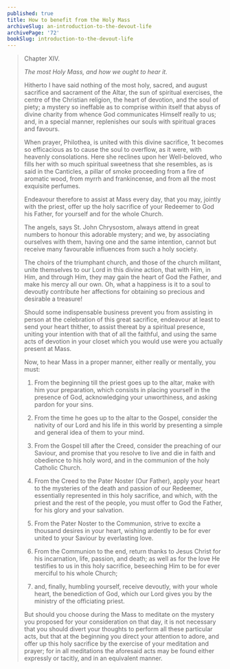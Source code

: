 ```yaml
---
published: true
title: How to benefit from the Holy Mass
archiveSlug: an-introduction-to-the-devout-life
archivePage: '72'
bookSlug: introduction-to-the-devout-life
---
```


> Chapter XIV.
>
> *The most Holy Mass, and how we ought to hear it.*
>
> Hitherto I have said nothing of the most holy, sacred, and august sacrifice and sacrament of the Altar, the sun of spiritual exercises, the centre of the Christian religion, the heart of devotion, and the soul of piety; a mystery so ineffable as to comprise within itself that abyss of divine charity from whence God communicates Himself really to us; and, in a special manner, replenishes our souls with spiritual graces and favours.
>
> When prayer, Philothea, is united with this divine sacrifice, 1t becomes so efficacious as to cause the soul to overflow, as it were, with heavenly consolations. Here she reclines upon her Well-beloved, who fills her with so much spiritual sweetness that she resembles, as is said in the Canticles, a pillar of smoke proceeding from a fire of aromatic wood, from myrrh and frankincense, and from all the most exquisite perfumes.
>
> Endeavour therefore to assist at Mass every day, that you may, jointly with the priest, offer up the holy sacrifice of your Redeemer to God his Father, for yourself and for the whole Church.
>
> The angels, says St. John Chrysostom, always attend in great numbers to honour this adorable mystery; and we, by associating ourselves with them, having one and the same intention, cannot but receive many favourable influences from such a holy society.
>
> The choirs of the triumphant church, and those of the church militant, unite themselves to our Lord in this divine action, that with Him, in Him, and through Him, they may gain the heart of God the Father, and make his mercy all our own. Oh, what a happiness is it to a soul to devoutly contribute her affections for obtaining so precious and desirable a treasure!
>
> Should some indispensable business prevent you from assisting in person at the celebration of this great sacrifice, endeavour at least to send your heart thither, to assist thereat by a spiritual presence, uniting your intention with that of all the faithful, and using the same acts of devotion in your closet which you would use were you actually present at Mass.
>
> Now, to hear Mass in a proper manner, either really or mentally, you must:
>
> 1. From the beginning till the priest goes up to the altar, make with him your preparation, which consists in placing yourself in the presence of God, acknowledging your unworthiness, and asking pardon for your sins.
>
> 2. From the time he goes up to the altar to the Gospel, consider the nativity of our Lord and his life in this world by presenting a simple and general idea of them to your mind.
>
> 3. From the Gospel till after the Creed, consider the preaching of our Saviour, and promise that you resolve to live and die in faith and obedience to his holy word, and in the communion of the holy Catholic Church.
>
> 4. From the Creed to the Pater Noster (Our Father), apply your heart to the mysteries of the death and passion of our Redeemer, essentially represented in this holy sacrifice, and which, with the priest and the rest of the people, you must offer to God the Father, for his glory and your salvation.
>
> 5. From the Pater Noster to the Communion, strive to excite a thousand desires in your heart, wishing ardently to be for ever united to your Saviour by everlasting love.
>
> 6. From the Communion to the end, return thanks to Jesus Christ for his incarnation, life, passion, and death; as well as for the love He testifies to us in this holy sacrifice, beseeching Him to be for ever merciful to his whole Church;
>
> 7. and, finally, humbling yourself, receive devoutly, with your whole heart, the benediction of God, which our Lord gives you by the ministry of the officiating priest.
>
> But should you choose during the Mass to meditate on the mystery you proposed for your consideration on that day, it is not necessary that you should divert your thoughts to perform all these particular acts, but that at the beginning you direct your attention to adore, and offer up this holy sacrifice by the exercise of your meditation and prayer; for in all meditations the aforesaid acts may be found either expressly or tacitly, and in an equivalent manner.
